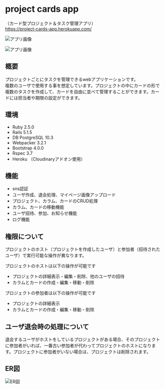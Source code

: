 # project cards app  
（カード型プロジェクト＆タスク管理アプリ）  
https://project-cards-app.herokuapp.com/

![アプリ画像](https://user-images.githubusercontent.com/3204814/41578465-78282cda-73cd-11e8-8ae0-91c292aaecbd.png)

![アプリ画像](https://user-images.githubusercontent.com/3204814/41578288-766159ea-73cc-11e8-8eb3-f4548be78b8a.png)

## 概要
プロジェクトごとにタスクを管理できるwebアプリケーションです。  
複数のユーザで使用する事を想定しています。プロジェクトの中にカードの形で複数のタスクを作成して、カードを自由に並べて管理することができます。カードには担当者や期限の設定ができます。

## 環境
* Ruby 2.5.0  
* Rails 5.1.5  
* DB PostgreSQL 10.3
* Webpacker 3.2.1
* Bootstrap 4.0.0
* Rspec 3.7
* Heroku （Cloudinaryアドオン使用）

## 機能
* sns認証
* ユーザ作成、退会処理、マイページ画像アップロード
* プロジェクト、カラム、カードのCRUD処理
* カラム、カードの移動機能
* ユーザ招待、参加、お知らせ機能
* ログ機能

## 権限について
プロジェクトのホスト（プロジェクトを作成したユーザ）と参加者（招待されたユーザ）で実行可能な操作が異なります。  

プロジェクトのホストは以下の操作が可能です  
- プロジェクトの詳細表示・編集・削除、他のユーザの招待  
- カラムとカードの作成・編集・移動・削除  

プロジェクトの参加者は以下の操作が可能です  
- プロジェクトの詳細表示  
- カラムとカードの作成・編集・移動・削除  

## ユーザ退会時の処理について
退会するユーザがホストをしているプロジェクトがある場合、そのプロジェクトに参加者がいれば、一番古い参加者が代わってプロジェクトのホストになります。プロジェクトに参加者がいない場合は、プロジェクトは削除されます。

## ER図
![ER図](https://user-images.githubusercontent.com/3204814/41639414-a341470a-7498-11e8-9758-edd8cf64e4e8.png)
